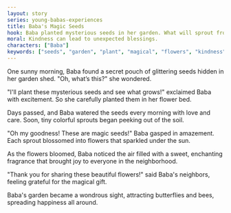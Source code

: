 ```yaml
---
layout: story
series: young-babas-experiences
title: Baba's Magic Seeds
hook: Baba planted mysterious seeds in her garden. What will sprout from them? Let's find out!
moral: Kindness can lead to unexpected blessings.
characters: ["Baba"]
keywords: ["seeds", "garden", "plant", "magical", "flowers", "kindness", "joy", "fragrance", "neighbors", "happiness"]
---
```


One sunny morning, Baba found a secret pouch of glittering seeds hidden in her garden shed. "Oh, what’s this?" she wondered.

"I'll plant these mysterious seeds and see what grows!" exclaimed Baba with excitement. So she carefully planted them in her flower bed.

Days passed, and Baba watered the seeds every morning with love and care. Soon, tiny colorful sprouts began peeking out of the soil.

"Oh my goodness! These are magic seeds!" Baba gasped in amazement. Each sprout blossomed into flowers that sparkled under the sun.

As the flowers bloomed, Baba noticed the air filled with a sweet, enchanting fragrance that brought joy to everyone in the neighborhood.

"Thank you for sharing these beautiful flowers!" said Baba's neighbors, feeling grateful for the magical gift.

Baba's garden became a wondrous sight, attracting butterflies and bees, spreading happiness all around.
